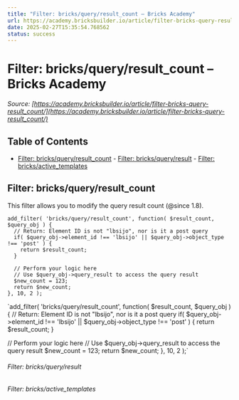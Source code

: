 ```yaml
---
title: "Filter: bricks/query/result_count – Bricks Academy"
url: https://academy.bricksbuilder.io/article/filter-bricks-query-result_count/
date: 2025-02-27T15:35:54.768562
status: success
---
```


# Filter: bricks/query/result_count – Bricks Academy

*Source: [https://academy.bricksbuilder.io/article/filter-bricks-query-result_count/](https://academy.bricksbuilder.io/article/filter-bricks-query-result_count/)*

## Table of Contents

- [Filter: bricks/query/result_count](#filter-bricksqueryresultcount)
        - [Filter: bricks/query/result](#filter-bricksqueryresult)
        - [Filter: bricks/active_templates](#filter-bricksactivetemplates)

## Filter: bricks/query/result_count

This filter allows you to modify the query result count (@since 1.8).

```
add_filter( 'bricks/query/result_count', function( $result_count, $query_obj ) {
  // Return: Element ID is not "lbsijo", nor is it a post query
  if( $query_obj->element_id !== 'lbsijo' || $query_obj->object_type !== 'post' ) {
    return $result_count;
  }

  // Perform your logic here
  // Use $query_obj->query_result to access the query result
  $new_count = 123;
  return $new_count;
}, 10, 2 );
```

`add_filter( 'bricks/query/result_count', function( $result_count, $query_obj ) {
  // Return: Element ID is not "lbsijo", nor is it a post query
  if( $query_obj->element_id !== 'lbsijo' || $query_obj->object_type !== 'post' ) {
    return $result_count;
  }

  // Perform your logic here
  // Use $query_obj->query_result to access the query result
  $new_count = 123;
  return $new_count;
}, 10, 2 );`

###### Filter: bricks/query/result

###### Filter: bricks/active_templates

